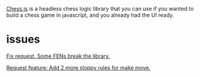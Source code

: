 [Chess.js](https://github.com/jhlywa/chess.js) is a headless chess logic library that you can use if you wanted to build a chess game in javascript, and you already had the UI ready.



# issues

[Fix request. Some FENs break the library.](https://github.com/jhlywa/chess.js/issues/301)

[Request feature: Add 2 more sloppy rules for make move.](https://github.com/jhlywa/chess.js/issues/262)
